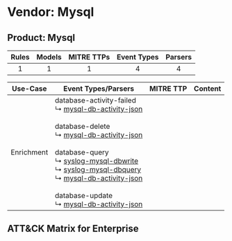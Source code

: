Vendor: Mysql
=============
Product: Mysql
--------------
| Rules | Models | MITRE TTPs | Event Types | Parsers |
|:-----:|:------:|:----------:|:-----------:|:-------:|
|   1   |   1    |     1      |      4      |    4    |

|  Use-Case  | Event Types/Parsers                                                                                                                                                                                                                                                                                                                                                                                                                                                                                                                                                                          | MITRE TTP | Content                                        |
|:----------:| -------------------------------------------------------------------------------------------------------------------------------------------------------------------------------------------------------------------------------------------------------------------------------------------------------------------------------------------------------------------------------------------------------------------------------------------------------------------------------------------------------------------------------------------------------------------------------------------- | --------- | ---------------------------------------------- |
| Enrichment |  database-activity-failed<br> ↳ [mysql-db-activity-json](Parsers/parserContent_mysql-db-activity-json.md)<br><br> database-delete<br> ↳ [mysql-db-activity-json](Parsers/parserContent_mysql-db-activity-json.md)<br><br> database-query<br> ↳ [syslog-mysql-dbwrite](Parsers/parserContent_syslog-mysql-dbwrite.md)<br> ↳ [syslog-mysql-dbquery](Parsers/parserContent_syslog-mysql-dbquery.md)<br> ↳ [mysql-db-activity-json](Parsers/parserContent_mysql-db-activity-json.md)<br><br> database-update<br> ↳ [mysql-db-activity-json](Parsers/parserContent_mysql-db-activity-json.md)<br> |           | [](Rules_Models/r_m_mysql_mysql_Enrichment.md) |

ATT&CK Matrix for Enterprise
----------------------------
